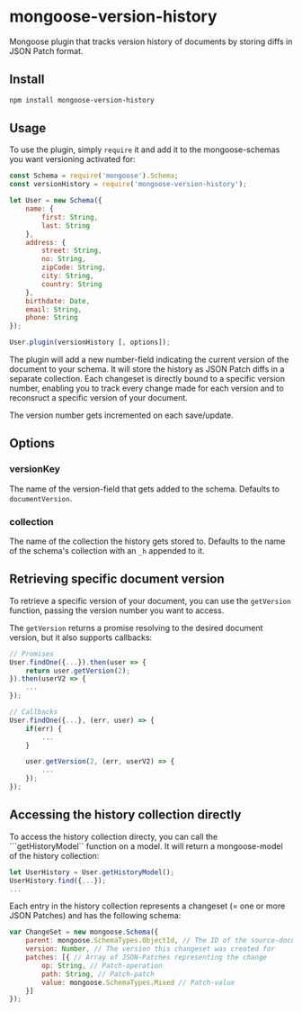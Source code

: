 # mongoose-version-history

Mongoose plugin that tracks version history of documents by storing diffs in JSON Patch format.

## Install

```bash
npm install mongoose-version-history
```

## Usage

To use the plugin, simply ```require``` it and add it to the mongoose-schemas you want versioning activated for:

```javascript
const Schema = require('mongoose').Schema;
const versionHistory = require('mongoose-version-history');

let User = new Schema({
    name: {
        first: String,
        last: String
    },
    address: {
        street: String,
        no: String,
        zipCode: String,
        city: String,
        country: String
    },
    birthdate: Date,
    email: String,
    phone: String
});

User.plugin(versionHistory [, options]);
```

The plugin will add a new number-field indicating the current version of the document to your schema.
It will store the history as JSON Patch diffs in a separate collection. Each changeset is directly bound to a specific version number, enabling you to track every change made for each version and to reconsruct a specific version of your document.

The version number gets incremented on each save/update.

## Options

### versionKey

The name of the version-field that gets added to the schema. Defaults to ```documentVersion```.

### collection

The name of the collection the history gets stored to. Defaults to the name of the schema's collection with an ```_h``` appended to it.

## Retrieving specific document version

To retrieve a specific version of your document, you can use the ```getVersion``` function, passing the version number you want to access.

The ```getVersion``` returns a promise resolving to the desired document version, but it also supports callbacks:

```javascript
// Promises
User.findOne({...}).then(user => {
    return user.getVersion(2);
}).then(userV2 => {
    ...
});

// Callbacks
User.findOne({...}, (err, user) => {
    if(err) {
        ...
    }

    user.getVersion(2, (err, userV2) => {
        ...
    });
});
```

## Accessing the history collection directly

To access the history collection directy, you can call the ```getHistoryModel`` function on a model.
It will return a mongoose-model of the history collection:

```javascript
let UserHistory = User.getHistoryModel();
UserHistory.find({...});
...
```

Each entry in the history collection represents a changeset (= one or more JSON Patches) and has the following schema:

```javascript
var ChangeSet = new mongoose.Schema({
    parent: mongoose.SchemaTypes.ObjectId, // The ID of the source-document this changeset is attached to
    version: Number, // The version this changeset was created for
    patches: [{ // Array of JSON-Patches representing the change
        op: String, // Patch-operation
        path: String, // Patch-patch
        value: mongoose.SchemaTypes.Mixed // Patch-value
    }]
});
```